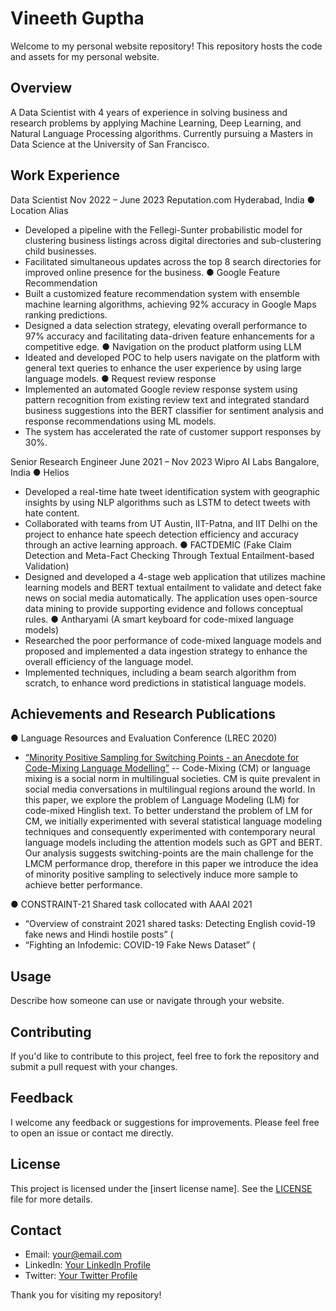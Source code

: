 # Vineeth Guptha

Welcome to my personal website repository! This repository hosts the code and assets for my personal website.

## Overview

A Data Scientist with 4 years of experience in solving business and research problems by applying Machine Learning, Deep Learning, and Natural Language Processing algorithms. Currently pursuing a Masters in Data Science at the University of San Francisco.

## Work Experience

Data Scientist Nov 2022 – June 2023 Reputation.com Hyderabad, India
● Location Alias
- Developed a pipeline with the Fellegi-Sunter probabilistic model for clustering business listings across digital directories and sub-clustering child businesses.
- Facilitated simultaneous updates across the top 8 search directories for improved online presence for the business.
● Google Feature Recommendation
- Built a customized feature recommendation system with ensemble machine learning algorithms, achieving 92% accuracy in
Google Maps ranking predictions.
- Designed a data selection strategy, elevating overall performance to 97% accuracy and facilitating data-driven feature
enhancements for a competitive edge.
● Navigation on the product platform using LLM
- Ideated and developed POC to help users navigate on the platform with general text queries to enhance the user experience by
using large language models.
● Request review response
- Implemented an automated Google review response system using pattern recognition from existing review text and integrated
standard business suggestions into the BERT classifier for sentiment analysis and response recommendations using ML models.
- The system has accelerated the rate of customer support responses by 30%.

Senior Research Engineer June 2021 – Nov 2023 Wipro AI Labs Bangalore, India
● Helios
- Developed a real-time hate tweet identification system with geographic insights by using NLP algorithms such as LSTM to detect tweets with hate content.
- Collaborated with teams from UT Austin, IIT-Patna, and IIT Delhi on the project to enhance hate speech detection efficiency and accuracy through an active learning approach.
● FACTDEMIC (Fake Claim Detection and Meta-Fact Checking Through Textual Entailment-based Validation)
- Designed and developed a 4-stage web application that utilizes machine learning models and BERT textual entailment to validate and detect fake news on social media automatically. The application uses open-source data mining to provide supporting evidence
and follows conceptual rules.
● Antharyami (A smart keyboard for code-mixed language models)
- Researched the poor performance of code-mixed language models and proposed and implemented a data ingestion strategy to enhance the overall efficiency of the language model.
- Implemented techniques, including a beam search algorithm from scratch, to enhance word predictions in statistical language models.

## Achievements and Research Publications

● Language Resources and Evaluation Conference (LREC 2020)
- [“Minority Positive Sampling for Switching Points - an Anecdote for Code-Mixing Language Modelling”](https://aclanthology.org/2020.lrec-1.764/)
-- Code-Mixing (CM) or language mixing is a social norm in multilingual societies. CM is quite prevalent in social media conversations in multilingual regions around the world. In this paper, we explore the problem of Language Modeling (LM) for code-mixed Hinglish text. To better understand the problem of LM for CM, we initially experimented with several statistical language modeling techniques and consequently experimented with contemporary neural language models including the attention models such as GPT and BERT. Our analysis suggests switching-points are the main challenge for the LMCM performance drop, therefore in this paper we introduce the idea of minority positive sampling to selectively induce more sample to achieve better performance.

● CONSTRAINT-21 Shared task collocated with AAAI 2021
- “Overview of constraint 2021 shared tasks: Detecting English covid-19 fake news and Hindi hostile posts” (
- “Fighting an Infodemic: COVID-19 Fake News Dataset” (

## Usage

Describe how someone can use or navigate through your website.

## Contributing

If you'd like to contribute to this project, feel free to fork the repository and submit a pull request with your changes.

## Feedback

I welcome any feedback or suggestions for improvements. Please feel free to open an issue or contact me directly.

## License

This project is licensed under the [insert license name]. See the [LICENSE](LICENSE) file for more details.

## Contact

- Email: [your@email.com](mailto:your@email.com)
- LinkedIn: [Your LinkedIn Profile](https://www.linkedin.com/in/your-profile/)
- Twitter: [Your Twitter Profile](https://twitter.com/yourhandle)

Thank you for visiting my repository!
